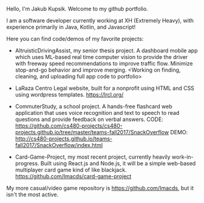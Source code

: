 Hello, I'm Jakub Kupsik. Welcome to my github portfolio.

I am a software developer currently working at XH (Extremely Heavy), with experience primarily in Java, Kotlin, and Javascript!

Here you can find code/demos of my favorite projects:

- AltruisticDrivingAssist, my senior thesis project. A dashboard mobile app which uses ML-based real time computer vision to provide the driver with freeway speed recommendations to improve traffic flow. Minimize stop-and-go behavior and improve merging. <Working on finding, cleaning, and uploading full app code to portfolio>

- LaRaza Centro Legal website, built for a nonprofit using HTML and CSS using wordpress templates. https://lrcl.org/

- CommuterStudy, a school project. A hands-free flashcard web application that uses voice recognition and text to speech to read questions and provide feedback on verbal answers. CODE: https://github.com/cs480-projects/cs480-projects.github.io/tree/master/teams-fall2017/SnackOverflow
DEMO: http://cs480-projects.github.io/teams-fall2017/SnackOverflow/index.html

- Card-Game-Project, my most recent project, currently heavily work-in-progress. Built using React.js and Node.js, it will be a simple web-based multiplayer card game kind of like blackjack. https://github.com/Imacds/card-game-project

My more casual/video game repository is https://github.com/Imacds, but it isn't the most active.
